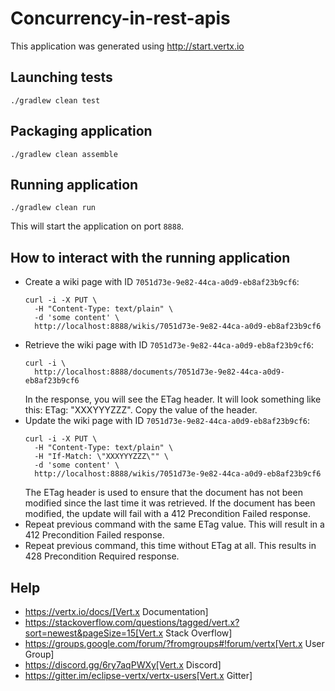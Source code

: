 # Concurrency-in-rest-apis

This application was generated using http://start.vertx.io

## Launching tests

```shell
./gradlew clean test
```

## Packaging application

```shell
./gradlew clean assemble
```

## Running application

```shell
./gradlew clean run
```

This will start the application on port `8888`.

## How to interact with the running application

* Create a wiki page with ID `7051d73e-9e82-44ca-a0d9-eb8af23b9cf6`:
  ```shell
  curl -i -X PUT \
    -H "Content-Type: text/plain" \
    -d 'some content' \
    http://localhost:8888/wikis/7051d73e-9e82-44ca-a0d9-eb8af23b9cf6
  ```
* Retrieve the wiki page with ID `7051d73e-9e82-44ca-a0d9-eb8af23b9cf6`:
  ```shell
  curl -i \
    http://localhost:8888/documents/7051d73e-9e82-44ca-a0d9-eb8af23b9cf6
  ```
  In the response, you will see the ETag header. It will look something like this: ETag: "XXXYYYZZZ". Copy the value of the header.
* Update the wiki page with ID `7051d73e-9e82-44ca-a0d9-eb8af23b9cf6`:
  ```shell
  curl -i -X PUT \
    -H "Content-Type: text/plain" \
    -H "If-Match: \"XXXYYYZZZ\"" \
    -d 'some content' \
    http://localhost:8888/wikis/7051d73e-9e82-44ca-a0d9-eb8af23b9cf6
  ```
  The ETag header is used to ensure that the document has not been modified since the last time it was retrieved. If the document has been modified, the update will fail with a 412 Precondition Failed response.
* Repeat previous command with the same ETag value. This will result in a 412 Precondition Failed response.
* Repeat previous command, this time without ETag at all. This results in 428 Precondition Required response.

## Help

* https://vertx.io/docs/[Vert.x Documentation]
* https://stackoverflow.com/questions/tagged/vert.x?sort=newest&pageSize=15[Vert.x Stack Overflow]
* https://groups.google.com/forum/?fromgroups#!forum/vertx[Vert.x User Group]
* https://discord.gg/6ry7aqPWXy[Vert.x Discord]
* https://gitter.im/eclipse-vertx/vertx-users[Vert.x Gitter]


